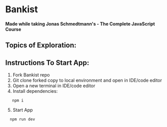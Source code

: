 # Bankist

#### Made while taking Jonas Schmedtmann's - The Complete JavaScript Course

## Topics of Exploration:

## Instructions To Start App:

1. Fork Bankist repo
2. Git clone forked copy to local environment and open in IDE/code editor
3. Open a new terminal in IDE/code editor
4. Install dependencies:

```
   npm i
```

5. Start App

```
  npm run dev
```
